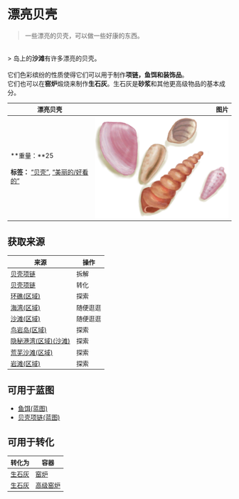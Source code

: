 # 漂亮贝壳  
> 一些漂亮的贝壳，可以做一些好康的东西。  
<br>  
> 岛上的<b>沙滩</b>有许多漂亮的贝壳。<br><br>它们色彩缤纷的性质使得它们可以用于制作<b>项链，鱼饵和装饰品</b>。<br>它们也可以在<b>窑炉</b>煅烧来制作<b>生石灰</b>。生石灰是<b>砂浆</b>和其他更高级物品的基本成分。  
  
  漂亮贝壳  |   图片   
 ----  |  ----:   
 **重量：**25<br><br>**标签：**	[“贝壳”](tag_Seashell.md), [“美丽的/好看的”](tag_Pretty.md)  |  <img decoding="async" src="Sprite/PrettySeashells.png" href="a.md" style="max-width:300px;max-height:300px;">   
  
## 获取来源  
来源  |  操作  
----  |  ----  
[贝壳项链](SeashellNecklace.md)  |  拆解  
[贝壳项链](SeashellNecklace.md)  |  转化  
[环礁(区域)](Atoll.md)  |  探索  
[海湾(区域)](Bay.md)  |  随便逛逛  
[沙滩(区域)](Beach.md)  |  随便逛逛  
[鸟岩岛(区域)](BirdRock.md)  |  探索  
[隐秘港湾(区域)(沙滩)](Cove.md)  |  探索  
[荒芜沙滩(区域)](DesolateBeach.md)  |  探索  
[岩滩(区域)](Rocks.md)  |  探索  
## 可用于蓝图  
- [鱼饵(蓝图)](Bp_FishBait.md)  
- [贝壳项链(蓝图)](Bp_SeashellNecklace.md)  
  
  
## 可用于转化  
转化为  |  容器  
----  |  ----  
[生石灰](Quicklime.md)  |  [窑炉](Kiln.md)  
[生石灰](Quicklime.md)  |  [高级窑炉](KilnAdvanced.md)  
